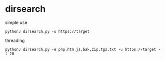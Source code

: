 # dirsearch

simple use

```
python3 dirsearch.py -u https://target
```
threading
```
python3 dirsearch.py -e php,htm,js,bak,zip,tgz,txt -u https://target -t 20
```
